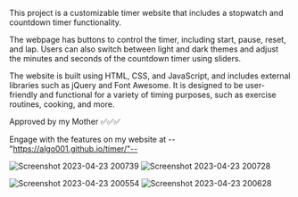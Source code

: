 This project is a customizable timer website that includes a stopwatch and countdown timer functionality. 

The webpage has buttons to control the timer, including start, pause, reset, and lap. Users can also switch between light and dark themes and adjust the minutes and seconds of the countdown timer using sliders. 

The website is built using HTML, CSS, and JavaScript, and includes external libraries such as jQuery and Font Awesome. 
It is designed to be user-friendly and functional for a variety of timing purposes, such as exercise routines, cooking, and more.

Approved by my Mother ✅✅✅

Engage with the features on my website at --"https://algo001.github.io/timer/"--

![Screenshot 2023-04-23 200739](https://user-images.githubusercontent.com/103477351/233874208-748e1c1d-b17e-4c9b-88c2-e5ce08d22e9f.png)
![Screenshot 2023-04-23 200728](https://user-images.githubusercontent.com/103477351/233874213-f80ac4ef-eb2b-4144-a425-85e9e98b914c.png)

![Screenshot 2023-04-23 200554](https://user-images.githubusercontent.com/103477351/233874209-41b78b0e-6005-4c46-9c31-c7df59e10efb.png)
![Screenshot 2023-04-23 200628](https://user-images.githubusercontent.com/103477351/233874211-022312c0-c662-43ec-bb8f-e5c370e2c0ea.png)

